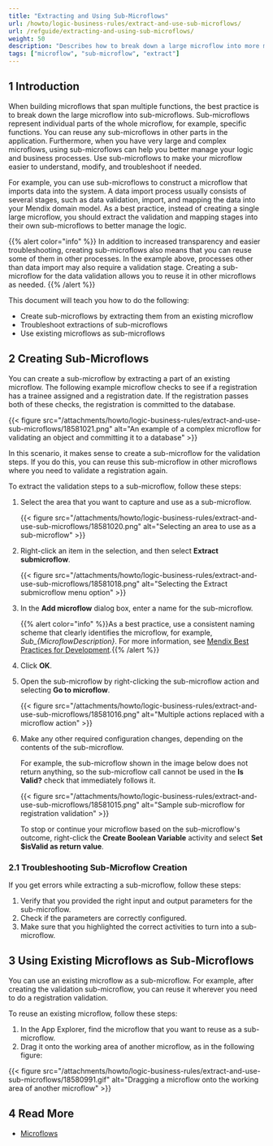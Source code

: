 ```yaml
---
title: "Extracting and Using Sub-Microflows"
url: /howto/logic-business-rules/extract-and-use-sub-microflows/
url: /refguide/extracting-and-using-sub-microflows/
weight: 50
description: "Describes how to break down a large microflow into more manageable parts."
tags: ["microflow", "sub-microflow", "extract"]
---
```


## 1 Introduction

When building microflows that span multiple functions, the best practice is to break down the large microflow into sub-microflows. Sub-microflows represent individual parts of the whole microflow, for example, specific functions. You can reuse any sub-microflows in other parts in the application. Furthermore, when you have very large and complex microflows, using sub-microflows can help you better manage your logic and business processes. Use sub-microflows to make your microflow easier to understand, modify, and troubleshoot if needed.

For example, you can use sub-microflows to construct a microflow that imports data into the system. A data import process usually consists of several stages, such as data validation, import, and mapping the data into your Mendix domain model. As a best practice, instead of creating a single large microflow, you should extract the validation and mapping stages into their own sub-microflows to better manage the logic. 

{{% alert color="info" %}}
In addition to increased transparency and easier troubleshooting, creating sub-microflows also means that you can reuse some of them in other processes. In the example above, processes other than data import may also require a validation stage. Creating a sub-microflow for the data validation allows you to reuse it in other microflows as needed.
{{% /alert %}}

This document will teach you how to do the following:

* Create sub-microflows by extracting them from an existing microflow
* Troubleshoot extractions of sub-microflows
* Use existing microflows as sub-microflows

## 2 Creating Sub-Microflows

You can create a sub-microflow by extracting a part of an existing microflow. The following example microflow checks to see if a registration has a trainee assigned and a registration date. If the registration passes both of these checks, the registration is committed to the database.

{{< figure src="/attachments/howto/logic-business-rules/extract-and-use-sub-microflows/18581021.png" alt="An example of a complex microflow for validating an object and committing it to a database" >}}

In this scenario, it makes sense to create a sub-microflow for the validation steps. If you do this, you can reuse this sub-microflow in other microflows where you need to validate a registration again.

To extract the validation steps to a sub-microflow, follow these steps:

1. Select the area that you want to capture and use as a sub-microflow.

    {{< figure src="/attachments/howto/logic-business-rules/extract-and-use-sub-microflows/18581020.png" alt="Selecting an area to use as a sub-microflow" >}}

2. Right-click an item in the selection, and then select **Extract submicroflow**.

    {{< figure src="/attachments/howto/logic-business-rules/extract-and-use-sub-microflows/18581018.png" alt="Selecting the Extract submicroflow menu option" >}}

3. In the **Add microflow** dialog box, enter a name for the sub-microflow.

    {{% alert color="info" %}}As a best practice, use a consistent naming scheme that clearly identifies the microflow, for example, *Sub_{MicroflowDescription}*. For more information, see [Mendix Best Practices for Development](/refguide/dev-best-practices/).{{% /alert %}}

4. Click **OK**.
5. Open the sub-microflow by right-clicking the sub-microflow action and selecting **Go to microflow**.

    {{< figure src="/attachments/howto/logic-business-rules/extract-and-use-sub-microflows/18581016.png" alt="Multiple actions replaced with a microflow action" >}}

6. Make any other required configuration changes, depending on the contents of the sub-microflow. 

    For example, the sub-microflow shown in the image below does not return anything, so the sub-microflow call cannot be used in the **Is Valid?** check that immediately follows it.

    {{< figure src="/attachments/howto/logic-business-rules/extract-and-use-sub-microflows/18581015.png" alt="Sample sub-microflow for registration validation" >}}

    To stop or continue your microflow based on the sub-microflow's outcome, right-click the **Create Boolean Variable** activity and select **Set $isValid as return value**.

### 2.1 Troubleshooting Sub-Microflow Creation

If you get errors while extracting a sub-microflow, follow these steps:

1. Verify that you provided the right input and output parameters for the sub-microflow.
2. Check if the parameters are correctly configured.
3. Make sure that you highlighted the correct activities to turn into a sub-microflow.

## 3 Using Existing Microflows as Sub-Microflows

You can use an existing microflow as a sub-microflow. For example, after creating the validation sub-microflow, you can reuse it wherever you need to do a registration validation.

To reuse an existing microflow, follow these steps:

1. In the App Explorer, find the microflow that you want to reuse as a sub-microflow.
2. Drag it onto the working area of another microflow, as in the following figure:

{{< figure src="/attachments/howto/logic-business-rules/extract-and-use-sub-microflows/18580991.gif" alt="Dragging a microflow onto the working area of another microflow" >}}

## 4 Read More

* [Microflows](/refguide/microflows/)
